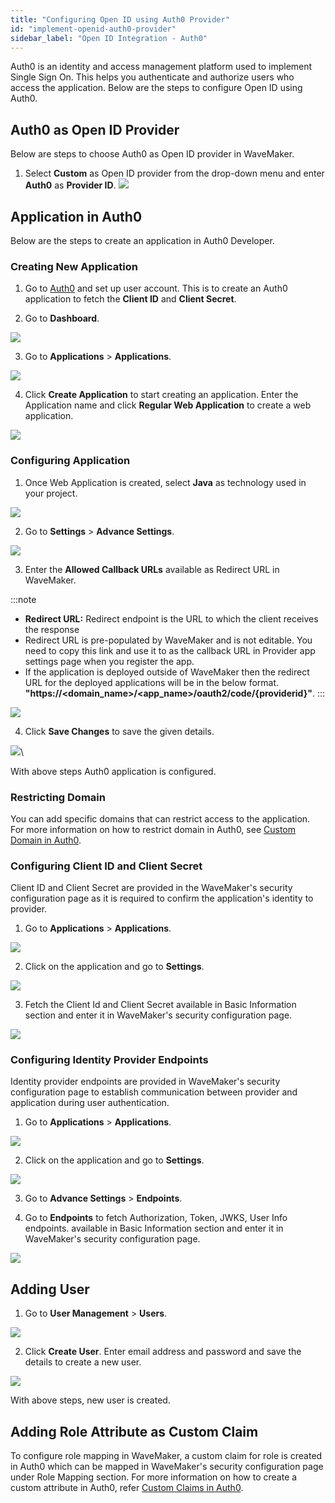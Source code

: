 ```yaml
---
title: "Configuring Open ID using Auth0 Provider"
id: "implement-openid-auth0-provider"
sidebar_label: "Open ID Integration - Auth0"
---
```


Auth0 is an identity and access management platform used to implement Single Sign On. This helps you authenticate and authorize users who access the application. Below are the steps to configure Open ID using Auth0. 

## Auth0 as Open ID Provider

Below are steps to choose Auth0 as Open ID provider in WaveMaker.

1. Select **Custom** as Open ID provider from the drop-down menu and enter **Auth0** as **Provider ID**.
[![](/learn/assets/wm-auth0-config.png)](/learn/assets/wm-auth0-config.png)

## Application in Auth0

Below are the steps to create an application in Auth0 Developer.

### Creating New Application

1. Go to [Auth0](https://auth0.com/) and set up user account. This is to create an Auth0 application to fetch the **Client ID** and **Client Secret**.

2. Go to **Dashboard**.

[![](/learn/assets/auth0-dashboard.png)](/learn/assets/auth0-dashboard.png)

3. Go to **Applications** > **Applications**.

[![](/learn/assets/auth0-applications-applications.png)](/learn/assets/auth0-applications-applications.png)

4. Click **Create Application** to start creating an application. Enter the Application name and click **Regular Web Application** to create a web application.

[![](/learn/assets/create-applications-confirm.png)](/learn/assets/create-applications-confirm.png)

### Configuring Application

1. Once Web Application is created, select **Java** as technology used in your project.

[![](/learn/assets/auth0-application-technology.png)](/learn/assets/auth0-application-technology.png)

2. Go to **Settings** > **Advance Settings**.

[![](/learn/assets/auth0-application-advancesettings.png)](/learn/assets/auth0-application-advancesettings.png)

3. Enter the **Allowed Callback URLs** available as Redirect URL in WaveMaker.

:::note
- **Redirect URL:** Redirect endpoint is the URL to which the client receives the response
- Redirect URL is pre-populated by WaveMaker and is not editable. You need to copy this link and use it to as the callback URL in Provider app settings page when you register the app.
- If the application is deployed outside of WaveMaker then the redirect URL for the deployed applications will be in the below format. 
  **"https://<domain_name>/<app_name>/oauth2/code/{providerid}"**.
:::

[![](/learn/assets/auth0-redirectURL.png)](/learn/assets/auth0-redirectURL.png)

4. Click **Save Changes** to save the given details.

[![](/learn/assets/auth0-application-savechanges.png)](/learn/assets/auth0-application-savechanges.png)\

With above steps Auth0 application is configured.

### Restricting Domain

You can add specific domains that can restrict access to the application. For more information on how to restrict domain in Auth0, see [Custom Domain in Auth0](https://auth0.com/docs/customize/custom-domains).

### Configuring Client ID and Client Secret

Client ID and Client Secret are provided in the WaveMaker's security configuration page as it is required to confirm the application's identity to provider.

1. Go to **Applications** > **Applications**.

[![](/learn/assets/auth0-applications-applications.png)](/learn/assets/auth0-applications-applications.png)

2. Click on the application and go to **Settings**.

[![](/learn/assets/auth0-settings.png)](/learn/assets/auth0-settings.png)

3. Fetch the Client Id and Client Secret available in Basic Information section and enter it in WaveMaker's security configuration page.

[![](/learn/assets/auth0-client-details.png)](/learn/assets/auth0-client-details.png)

### Configuring Identity Provider Endpoints

Identity provider endpoints are provided in WaveMaker's security configuration page to establish communication between provider and application during user authentication.

1. Go to **Applications** > **Applications**.

[![](/learn/assets/auth0-applications-applications.png)](/learn/assets/auth0-applications-applications.png)

2. Click on the application and go to **Settings**.

[![](/learn/assets/auth0-settings.png)](/learn/assets/auth0-settings.png)

3. Go to **Advance Settings** > **Endpoints**.

4. Go to  **Endpoints** to fetch Authorization, Token, JWKS, User Info endpoints. available in Basic Information section and enter it in WaveMaker's security configuration page.

[![](/learn/assets/auth0-endpoints.png)](/learn/assets/auth0-endpoints.png)

## Adding User

1. Go to **User Management** > **Users**.

[![](/learn/assets/auth0-users.png)](/learn/assets/auth0-users.png)

2. Click **Create User**. Enter email address and password and save the details to create a new user.

[![](/learn/assets/auth0-create-user.png)](/learn/assets/auth0-create-user.png)

With above steps, new user is created.

## Adding Role Attribute as Custom Claim

To configure role mapping in WaveMaker, a custom claim for role is created in Auth0 which can be mapped in WaveMaker's security configuration page under Role Mapping section. For more information on how to create a custom attribute in Auth0, refer [Custom Claims in Auth0](https://auth0.com/docs/secure/tokens/json-web-tokens/create-custom-claims).
